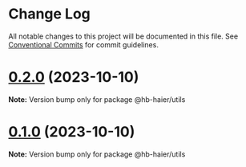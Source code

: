 # Change Log

All notable changes to this project will be documented in this file.
See [Conventional Commits](https://conventionalcommits.org) for commit guidelines.

# [0.2.0](https://github.com/baranwang/homebridge-plugin-haier/compare/v0.1.0...v0.2.0) (2023-10-10)

**Note:** Version bump only for package @hb-haier/utils

# [0.1.0](https://github.com/baranwang/homebridge-plugin-haier/compare/v0.0.3...v0.1.0) (2023-10-10)

**Note:** Version bump only for package @hb-haier/utils
